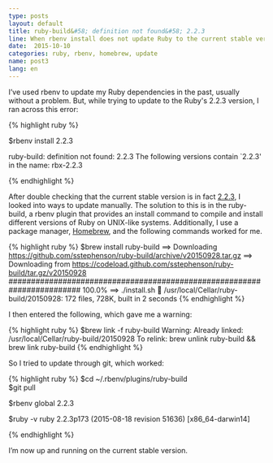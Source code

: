 ```yaml
---
type: posts
layout: default
title: ruby-build&#58; definition not found&#58; 2.2.3
line: When rbenv install does not update Ruby to the current stable version
date:  2015-10-10 
categories: ruby, rbenv, homebrew, update 
name: post3
lang: en
---
```


I’ve used rbenv to update my Ruby dependencies in the past, usually without a problem. But, while trying to update to the Ruby's 2.2.3 version, I ran across this error: 

{% highlight ruby %}

$rbenv install 2.2.3

ruby-build: definition not found: 2.2.3
The following versions contain `2.2.3' in the name:
rbx-2.2.3

{% endhighlight %}

After double checking that the current stable version is in fact <html><a href="https://www.ruby-lang.org/en/downloads/">2.2.3</a></html>, I looked into ways to update manually. The solution to this is in the ruby-build, a rbenv plugin that provides an install command to compile and install different versions of Ruby on UNIX-like systems. Additionally, I use a package manager, <html><a href="http://brew.sh/">Homebrew</a></html>, and the following commands worked for me. 

{% highlight ruby %}
$brew install ruby-build
	==> Downloading https://github.com/sstephenson/ruby-build/archive/v20150928.tar.gz
	==> Downloading from https://codeload.github.com/sstephenson/ruby-build/tar.gz/v20150928
	######################################################################## 100.0%
	==> ./install.sh
	🍺  /usr/local/Cellar/ruby-build/20150928: 172 files, 728K, built in 2 seconds
{% endhighlight %}

I then entered the following, which gave me a warning: 

{% highlight ruby %}
$brew link -f ruby-build
	Warning: Already linked: /usr/local/Cellar/ruby-build/20150928
	To relink: brew unlink ruby-build && brew link ruby-build
{% endhighlight %}

So I tried to update through git, which worked:

{% highlight ruby %} 
$cd ~/.rbenv/plugins/ruby-build 	
$git pull

$rbenv global 2.2.3

$ruby -v
	ruby 2.2.3p173 (2015-08-18 revision 51636) [x86_64-darwin14]

{% endhighlight %}

I’m now up and running on the current stable version. 


<script type="css">
	
</script>
